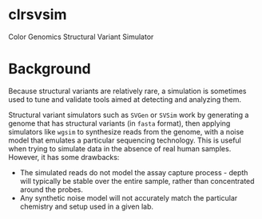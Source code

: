 # clrsvsim
Color Genomics Structural Variant Simulator

# Background
Because structural variants are relatively rare, a simulation is sometimes used to tune and validate tools aimed at detecting and analyzing them.

Structural variant simulators such as `SVGen` or `SVSim` work by generating a genome that has structural variants (in `fasta` format), then applying simulators like `wgsim` to synthesize reads from the genome, with a noise model that emulates a particular sequencing technology. This is useful when trying to simulate data in the absence of real human samples. However, it has some drawbacks:
- The simulated reads do not model the assay capture process - depth will typically be stable over the entire sample, rather than concentrated around the probes.
- Any synthetic noise model will not accurately match the particular chemistry and setup used in a given lab.
